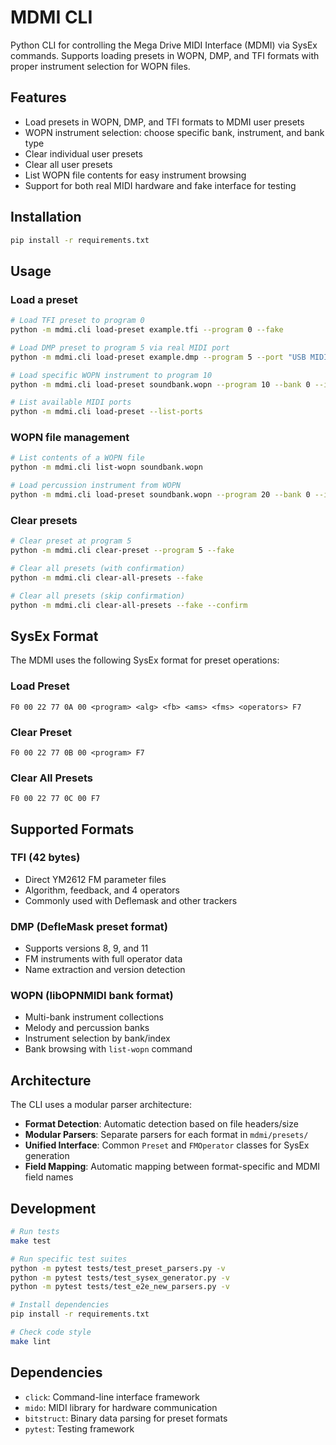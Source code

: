 # MDMI CLI

Python CLI for controlling the Mega Drive MIDI Interface (MDMI) via SysEx commands. Supports loading presets in WOPN, DMP, and TFI formats with proper instrument selection for WOPN files.

## Features

- Load presets in WOPN, DMP, and TFI formats to MDMI user presets
- WOPN instrument selection: choose specific bank, instrument, and bank type
- Clear individual user presets
- Clear all user presets
- List WOPN file contents for easy instrument browsing
- Support for both real MIDI hardware and fake interface for testing

## Installation

```bash
pip install -r requirements.txt
```

## Usage

### Load a preset

```bash
# Load TFI preset to program 0
python -m mdmi.cli load-preset example.tfi --program 0 --fake

# Load DMP preset to program 5 via real MIDI port
python -m mdmi.cli load-preset example.dmp --program 5 --port "USB MIDI Interface"

# Load specific WOPN instrument to program 10
python -m mdmi.cli load-preset soundbank.wopn --program 10 --bank 0 --instrument 5 --bank-type melody --fake

# List available MIDI ports
python -m mdmi.cli load-preset --list-ports
```

### WOPN file management

```bash
# List contents of a WOPN file
python -m mdmi.cli list-wopn soundbank.wopn

# Load percussion instrument from WOPN
python -m mdmi.cli load-preset soundbank.wopn --program 20 --bank 0 --instrument 3 --bank-type percussion --fake
```

### Clear presets

```bash
# Clear preset at program 5
python -m mdmi.cli clear-preset --program 5 --fake

# Clear all presets (with confirmation)
python -m mdmi.cli clear-all-presets --fake

# Clear all presets (skip confirmation)
python -m mdmi.cli clear-all-presets --fake --confirm
```

## SysEx Format

The MDMI uses the following SysEx format for preset operations:

### Load Preset
```
F0 00 22 77 0A 00 <program> <alg> <fb> <ams> <fms> <operators> F7
```

### Clear Preset
```
F0 00 22 77 0B 00 <program> F7
```

### Clear All Presets
```
F0 00 22 77 0C 00 F7
```

## Supported Formats

### TFI (42 bytes)
- Direct YM2612 FM parameter files
- Algorithm, feedback, and 4 operators
- Commonly used with Deflemask and other trackers

### DMP (DefleMask preset format)
- Supports versions 8, 9, and 11
- FM instruments with full operator data
- Name extraction and version detection

### WOPN (libOPNMIDI bank format)
- Multi-bank instrument collections
- Melody and percussion banks
- Instrument selection by bank/index
- Bank browsing with `list-wopn` command

## Architecture

The CLI uses a modular parser architecture:

- **Format Detection**: Automatic detection based on file headers/size
- **Modular Parsers**: Separate parsers for each format in `mdmi/presets/`
- **Unified Interface**: Common `Preset` and `FMOperator` classes for SysEx generation
- **Field Mapping**: Automatic mapping between format-specific and MDMI field names

## Development

```bash
# Run tests
make test

# Run specific test suites
python -m pytest tests/test_preset_parsers.py -v
python -m pytest tests/test_sysex_generator.py -v
python -m pytest tests/test_e2e_new_parsers.py -v

# Install dependencies
pip install -r requirements.txt

# Check code style
make lint
```

## Dependencies

- `click`: Command-line interface framework
- `mido`: MIDI library for hardware communication
- `bitstruct`: Binary data parsing for preset formats
- `pytest`: Testing framework
